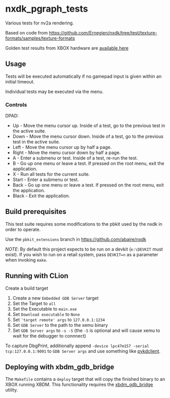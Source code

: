nxdk_pgraph_tests
====

Various tests for nv2a rendering.

Based on code from https://github.com/Ernegien/nxdk/tree/test/texture-formats/samples/texture-formats

Golden test results from XBOX hardware are [available here](https://github.com/abaire/nxdk_pgraph_tests_golden_results)

## Usage

Tests will be executed automatically if no gamepad input is given within an initial timeout.

Individual tests may be executed via the menu.

### Controls

DPAD:

* Up - Move the menu cursor up. Inside of a test, go to the previous test in the active suite.
* Down - Move the menu cursor down. Inside of a test, go to the previous test in the active suite.
* Left - Move the menu cursor up by half a page.
* Right - Move the menu cursor down by half a page.
* A - Enter a submenu or test. Inside of a test, re-run the test.
* B - Go up one menu or leave a test. If pressed on the root menu, exit the application.
* X - Run all tests for the current suite.
* Start - Enter a submenu or test.
* Back - Go up one menu or leave a test. If pressed on the root menu, exit the application.
* Black - Exit the application.

## Build prerequisites

This test suite requires some modifications to the pbkit used by the nxdk in order to operate.

Use the `pbkit_extensions` branch in https://github.com/abaire/nxdk

*NOTE*: By default this project expects to be run on a devkit (`e:\DEVKIT` must
exist). If you wish to run on a retail system, pass `DEVKIT=n` as a parameter when
invoking `make`.


## Running with CLion

Create a build target

1. Create a new `Embedded GDB Server` target
1. Set the Target to `all`
1. Set the Executable to `main.exe`
1. Set `Download executable` to `None`
1. Set `'target remote' args` to `127.0.0.1:1234`
1. Set `GDB Server` to the path to the xemu binary
1. Set `GDB Server args` to `-s -S` (the `-S` is optional and will cause xemu to wait for the debugger to connnect)

To capture DbgPrint, additionally append `-device lpc47m157 -serial tcp:127.0.0.1:9091` to `GDB Server args` and use
something like [pykdclient](https://github.com/abaire/pykdclient).

## Deploying with xbdm_gdb_bridge

The `Makefile` contains a `deploy` target that will copy the finished binary to an XBOX running XBDM. This functionality
requires the [xbdm_gdb_bridge](https://github.com/abaire/xbdm_gdb_bridge) utility.
